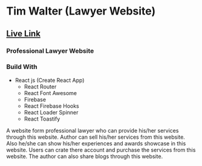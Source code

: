 # Tim Walter (Lawyer Website)

## [Live Link](http://tim-walter.web.app/)

### Professional Lawyer Website

### Build With
- React js (Create React App)
    - React Router
    - React Font Awesome
    - Firebase
    - React Firebase Hooks
    - React Loader Spinner
    - React Toastify

A website form professional lawyer who can provide his/her services through this website. Author can sell his/her services from this website. Also he/she can show his/her experiences and awards showcase in this website. Users can crate there account and purchase the services from this website. The author can also share blogs through this website.